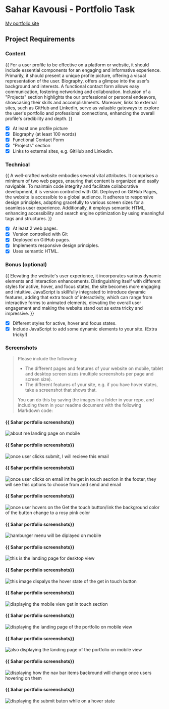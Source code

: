 # Sahar Kavousi - Portfolio Task

[My portfolio site](https://sahar-kavousi.github.io/)

## Project Requirements

### Content

{{ For a user profile to be effective on a platform or website, it should include essential components for an engaging and informative experience. Primarily, it should present a unique profile picture, offering a visual representation of the user. Biography, offers a glimpse into the user's background and interests. A functional contact form allows easy communication, fostering networking and collaboration. Inclusion of a "Projects" section highlights the our professional or personal endeavors, showcasing their skills and accomplishments. Moreover, links to external sites, such as GitHub and LinkedIn, serve as valuable gateways to explore the user's portfolio and professional connections, enhancing the overall profile's credibility and depth. }}

- [x] At least one profile picture
- [x] Biography (at least 100 words)
- [x] Functional Contact Form
- [x] "Projects" section
- [x] Links to external sites, e.g. GitHub and LinkedIn.

### Technical

{{ A well-crafted website embodies several vital attributes. It comprises a minimum of two web pages, ensuring that content is organized and easily navigable.
To maintain code integrity and facilitate collaborative development, it is version controlled with Git.
Deployed on GitHub Pages, the website is accessible to a global audience.
It adheres to responsive design principles, adapting gracefully to various screen sizes for a seamless user experience. Additionally, it employs semantic HTML, enhancing accessibility and search engine optimization by using meaningful tags and structures. }}

- [x] At least 2 web pages.
- [x] Version controlled with Git
- [x] Deployed on GitHub pages.
- [x] Implements responsive design principles.
- [x] Uses semantic HTML.

### Bonus (optional)

{{ Elevating the website's user experience, it incorporates various dynamic elements and interaction enhancements. Distinguishing itself with different styles for active, hover, and focus states, the site becomes more engaging and intuitive. JavaScript is skillfully integrated to introduce dynamic features, adding that extra touch of interactivity, which can range from interactive forms to animated elements, elevating the overall user engagement and making the website stand out as extra tricky and impressive. }}

- [x] Different styles for active, hover and focus states.
- [x] Include JavaScript to add some dynamic elements to your site. (Extra
      tricky!)

### Screenshots

> Please include the following:
>
> - The different pages and features of your website on mobile, tablet and
>   desktop screen sizes (multiple screenshots per page and screen size).
> - The different features of your site, e.g. if you have hover states, take a
>   screenshot that shows that.
>
> You can do this by saving the images in a folder in your repo, and including
> them in your readme document with the following Markdown code:

#### {{ Sahar portfolio screenshots}}

![about me landing page on mobile ](./portfolio-screenshots/about-me-page.png)

#### {{ Sahar portfolio screenshots}}

![ once user clicks submit, I will recieve this email  ](./portfolio-screenshots/contact-us-form-submission-outcome.png)

#### {{ Sahar portfolio screenshots}}

![ once user clicks on email int he get in touch secrion in the footer, they will see this options to choose from and send and email ](./portfolio-screenshots/email-click-outcome.png)

#### {{ Sahar portfolio screenshots}}

![ once user hovers on the Get the touch button/link the background color of the button change to a rosy pink color ](./portfolio-screenshots/get-in-touch-hover-state.png)

#### {{ Sahar portfolio screenshots}}

![hamburger menu will be diplayed on mobile](./portfolio-screenshots/hamburger-menu.png)

#### {{ Sahar portfolio screenshots}}

![ this is the landing page for desktop view ](./portfolio-screenshots/homepage-desktop-screenshot.png)

#### {{ Sahar portfolio screenshots}}

![ this image dispalys the hover state of the get in touch button ](./portfolio-screenshots/hover-state.png)

#### {{ Sahar portfolio screenshots}}

![ displaying the mobile view get in touch section ](./portfolio-screenshots/mobile-get-in-touch-contact-us.png)

#### {{ Sahar portfolio screenshots}}

![ displaying the landing page of the portfolio on mobile view ](./portfolio-screenshots/mobile-landing-page-0.png)

#### {{ Sahar portfolio screenshots}}

![ also displaying the landing page of the portfolio on mobile view ](./portfolio-screenshots/mobile-landing-page-1.png)

#### {{ Sahar portfolio screenshots}}

![ displaying how the nav bar items backround will change once users hovering on them ](./portfolio-screenshots/nav-hover-state.png)

#### {{ Sahar portfolio screenshots}}

![ displaying the submit buton while on a hover state ](./portfolio-screenshots/submit-button-hover-state.png)
